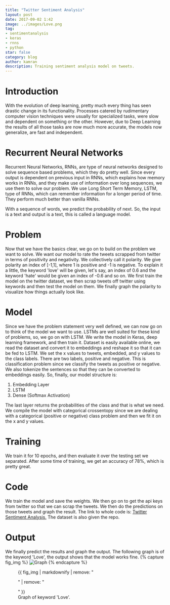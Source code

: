 ```yaml
---
title: "Twitter Sentiment Analysis"
layout: post
date: 2017-09-02 1:42
image: ../images/Love.png
tag:
- sentimentanalysis
- keras
- rnns
- python
star: false
category: blog
author: kamran
description: Training sentiment analysis model on tweets.
---
```

# Introduction
With the evolution of deep learning, pretty much every thing has seen drastic change in its functionality. Processes catered by rudimentary computer vision techniques were usually for specialized tasks, were slow and dependent on something or the other. However, due to Deep Learning the results of all those tasks are now much more accurate, the models now generalize, are fast and independent. 

# Recurrent Neural Networks
Recurrent Neural Networks, RNNs, are type of neural networks designed to solve sequence based problems, which they do pretty well. Since every output is dependent on previous input in RNNs, which explains how memory works in RNNs, and they make use of information over long sequences, we use them to solve our problem. We use Long Short Term Memory, LSTM, type of RNNs, which can remember information for a longer period of time. They perform much better than vanilla RNNs. 

With a sequence of words, we predict the probability of next. So, the input is a text and output is a text, this is called a language model.

# Problem
Now that we have the basics clear, we go on to build on the problem we want to solve. 
We want our model to rate the tweets scrapped from twitter in terms of positivity and negativity. We collectively call it polarity. We give polarity an index of [-1,1], where 1 is positive and -1 is negative. 
To explain it a little, the keyword 'love' will be given, let's say, an index of 0.6 and the keyword 'hate' would be given an index of -0.6 and so on. 
We first train the model on the twitter dataset, we then scrap tweets off twitter using keywords and then test the model on them. We finally graph the polarity to visualize how things actually look like. 

# Model
Since we have the problem statement very well defined, we can now go on to think of the model we want to use. LSTMs are well suited for these kind of problems, so, we go on with LSTM. We write the model in Keras, deep learning framework, and then train it. 
Dataset is easily available online, we read the dataset and convert it to embeddings and reshape it so that it can be fed to LSTM. We set the x values to tweets, embedded, and y values to the class labels. There are two labels, positive and negative. This is classification problem since we classify the tweets as positive or negative. We also tokenize the sentences so that they can be converted to embeddings easily. So, finally, our model structure is:

1. Embedding Layer
2. LSTM
3. Dense (Softmax Activation)

The last layer returns the probabilities of the class and that is what we need. We compile the model with categorical crossentopy since we are dealing with a categorical (positive or negative) class problem and then we fit it on the x and y values. 

# Training
We train it for 10 epochs, and then evaluate it over the testing set we separated. After some time of training, we get an accuracy of 78%, which is pretty great. 

# Code
We train the model and save the weights. We then go on to get the api keys from twitter so that we can scrap the tweets. We then do the predictions on those tweets and graph the result. The link to whole code is: <a href="https://github.com/kjanjua26/Twitter_Sentiment_Analysis">Twitter Sentiment Analysis.</a>
The dataset is also given the repo.

# Output
We finally predict the results and graph the output. The following graph is of the keyword 'Love', the output shows that the model works fine. 
{% capture fig_img %}
![Graph](../assets/images/Love.png)
{% endcapture %}

<figure>
  {{ fig_img | markdownify | remove: "<p>" | remove: "</p>" }}
  <figcaption>Graph of keyword 'Love'.</figcaption>
</figure>

